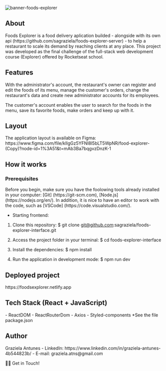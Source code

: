 ![banner-foods-explorer](https://user-images.githubusercontent.com/95452391/216686219-3c137f59-cb7a-47f3-b953-81946b45d921.jpg)


<h2>About</h2>
Foods Explorer is a food delivery aplication builded - alongside with its own api (https://github.com/sagraziela/foods-explorer-server) - to help a restaurant to scale its demand by reaching clients at any place. This project was developed as the final challenge of the full-stack web development course (Explorer) offered by Rocketseat school.

<h2>Features</h2>
With the administrator's account, the restaurant's owner can register and edit the foods of its menu, manage the customer's orders, change the restaurant's data and create new administrator accounts for its employees.

The customer's account enables the user to search for the foods in the menu, save its favorite foods, make orders and keep up with it.

<h2>Layout</h2>
The application layout is available on Figma:
https://www.figma.com/file/kIIgGz5YFNl8l5bLT5WpNR/food-explorer-(Copy)?node-id=1%3A51&t=mAb3Ba7bqgvzDnzK-1

<h2>How it works</h2>

<h3>Prerequisites</h3>
Before you begin, make sure you have the foolowing tools already installed in your computer:  [Git] (https://git-scm.com), [Node.js] (https://nodejs.org/en/). In addition, it is nice to have an editor to work with the code, such as [VSCode] (https://code.visualstudio.com/).

- Starting frontend:

1. Clone this repository:
$ git clone git@github.com:sagraziela/foods-explorer-interface.git

2. Access the project folder in your terminal:
$ cd foods-explorer-interface

3. Install the dependencies:
$ npm install

4. Run the application in development mode:
$ npm run dev

<h2>Deployed project</h2>
https://foodsexplorer.netlify.app

<h2>Tech Stack (React + JavaScript)</h2>
    - ReactDOM
    - ReactRouterDom
    - Axios
    - Styled-components
    *See the file package.json


<h2>Author</h2>
Graziela Antunes
- LinkedIn: https://www.linkedin.com/in/graziela-antunes-4b544823b/
- E-mail: graziela.atns@gmail.com

👋🏽 Get in Touch!
